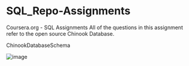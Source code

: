 # SQL_Repo-Assignments
Coursera.org - SQL Assignments
All of the questions in this assignment refer to the open source Chinook Database. 

ChinookDatabaseSchema

![image](https://user-images.githubusercontent.com/103532330/181627115-24bb94cf-c696-424e-8f03-ed27e62c84d8.png)
